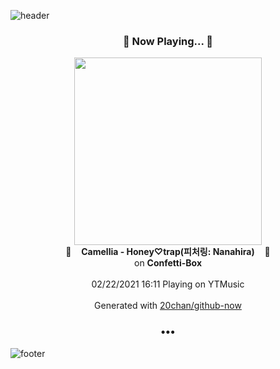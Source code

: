 ![header](https://capsule-render.vercel.app/api?type=wave&height=170&section=header&text=Hi.%20I'm%20SHIFT&fontColor=090707&fontAlignX=45&fontAlignY=65&fontSize=100)

<h3 align="center">🎵 Now Playing... 🎵</h3>
<p align="center">
  <a href="https://music.youtube.com/channel/UCRjVmUQ3CW1kH6vP1VGskWA">
    <img width="300" src="https://lh3.googleusercontent.com/zzlbfQ4ADEbiBpOef4Sr7Rej2CB918A8wbxgOwqc_JfzNfFuyZyxzD8kpbwp4SYucJ8QIgclQuoAVR8">
  </a>
  <br>
  🎵&nbsp&nbsp&nbsp <b>Camellia - Honey♡trap(피처링: Nanahira)</b> &nbsp&nbsp&nbsp🎵
  <br>
  on <b>Confetti-Box</b>
  
  <br />
  <br />
  02/22/2021 16:11 Playing on YTMusic
  <br />
  <br />
  Generated with <a href="https://github.com/20chan/github-now">20chan/github-now</a>
</p>

<h3 align="center">•••</h3>

![footer](https://capsule-render.vercel.app/api?type=wave&height=150&section=footer)
